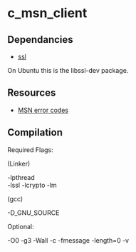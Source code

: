 c_msn_client
================================

Dependancies 
--------------------------------

 * [ssl](http://www.rtfm.com/openssl-examples/)

On Ubuntu this is the libssl-dev package.

Resources
--------------------------------

* [MSN error codes](http://www.hypothetic.org/docs/msn/reference/error_list.php)

Compilation
--------------------------------

Required Flags:

(Linker)

-lpthread 		
-lssl 
-lcrypto
-lm 

(gcc)

-D_GNU_SOURCE	


Optional:

-O0 
-g3 
-Wall 
-c 
-fmessage
-length=0 
-v
